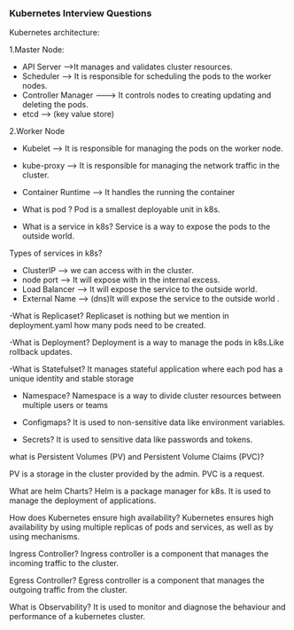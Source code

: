 ### Kubernetes Interview Questions

Kubernetes architecture:

1.Master Node:
- API Server -->It manages and validates cluster resources.
- Scheduler --> It is responsible for scheduling the pods to the worker nodes.
- Controller Manager ---> It controls nodes to creating updating and deleting the pods.
- etcd --> (key value store)

2.Worker Node
- Kubelet --> It is responsible for managing the pods on the worker node.
- kube-proxy --> It is responsible for managing the network traffic in the cluster.
- Container Runtime --> It handles the running the container


- What is pod ?
Pod is a smallest deployable unit in k8s.

- What is a service in k8s?
Service is a way to expose the pods to the outside world.

Types of services in k8s?

- ClusterIP --> we can access with in the cluster.
- node port --> It will expose with in the internal excess.
- Load Balancer --> It will expose the service to the outside world.
- External Name --> (dns)It will expose the service to the outside world .


-What is Replicaset?
Replicaset is nothing but we mention in deployment.yaml  how many pods need to be created.

-What is Deployment?
Deployment is a way to manage the pods in k8s.Like rollback updates.

-What is Statefulset?
It manages stateful application where each pod has a unique identity and stable storage

- Namespace?
 Namespace is a way to divide cluster resources between multiple users or teams

 - Configmaps?
It is used to non-sensitive data like environment variables.

- Secrets?
It is used to sensitive data like passwords and tokens.

what is Persistent Volumes (PV) and Persistent Volume Claims (PVC)?

PV is a storage in the cluster provided by the admin. PVC is a request.

What are helm Charts?
Helm is a package manager for k8s. It is used to manage the deployment of applications.

How does Kubernetes ensure high availability?
Kubernetes ensures high availability by using multiple replicas of pods and services, as well as by using mechanisms.

Ingress Controller?
Ingress controller is a component that manages the incoming traffic to the cluster.

Egress Controller?
Egress controller is a component that manages the outgoing traffic from the cluster.

What is Observability?
It is used to monitor and diagnose the behaviour and performance of a kubernetes cluster.








